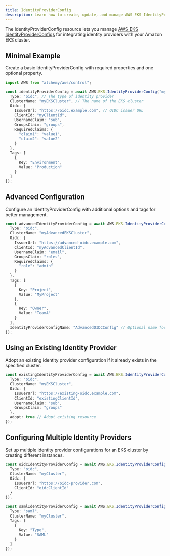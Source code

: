 ```yaml
---
title: IdentityProviderConfig
description: Learn how to create, update, and manage AWS EKS IdentityProviderConfigs using Alchemy Cloud Control.
---
```



The IdentityProviderConfig resource lets you manage [AWS EKS IdentityProviderConfigs](https://docs.aws.amazon.com/eks/latest/userguide/) for integrating identity providers with your Amazon EKS cluster.

## Minimal Example

Create a basic IdentityProviderConfig with required properties and one optional property.

```ts
import AWS from "alchemy/aws/control";

const identityProviderConfig = await AWS.EKS.IdentityProviderConfig("myIdentityProviderConfig", {
  Type: "oidc", // The type of identity provider
  ClusterName: "myEKSCluster", // The name of the EKS cluster
  Oidc: {
    IssuerUrl: "https://oidc.example.com", // OIDC issuer URL
    ClientId: "myClientId",
    UsernameClaim: "sub",
    GroupsClaim: "groups",
    RequiredClaims: {
      "claim1": "value1",
      "claim2": "value2"
    }
  },
  Tags: [
    {
      Key: "Environment",
      Value: "Production"
    }
  ]
});
```

## Advanced Configuration

Configure an IdentityProviderConfig with additional options and tags for better management.

```ts
const advancedIdentityProviderConfig = await AWS.EKS.IdentityProviderConfig("advancedIdentityProviderConfig", {
  Type: "oidc",
  ClusterName: "myAdvancedEKSCluster",
  Oidc: {
    IssuerUrl: "https://advanced-oidc.example.com",
    ClientId: "myAdvancedClientId",
    UsernameClaim: "email",
    GroupsClaim: "roles",
    RequiredClaims: {
      "role": "admin"
    }
  },
  Tags: [
    {
      Key: "Project",
      Value: "MyProject"
    },
    {
      Key: "Owner",
      Value: "TeamA"
    }
  ],
  IdentityProviderConfigName: "AdvancedOIDCConfig" // Optional name for the identity provider config
});
```

## Using an Existing Identity Provider

Adopt an existing identity provider configuration if it already exists in the specified cluster.

```ts
const existingIdentityProviderConfig = await AWS.EKS.IdentityProviderConfig("existingIdentityProviderConfig", {
  Type: "oidc",
  ClusterName: "myEKSCluster",
  Oidc: {
    IssuerUrl: "https://existing-oidc.example.com",
    ClientId: "existingClientId",
    UsernameClaim: "sub",
    GroupsClaim: "groups"
  },
  adopt: true // Adopt existing resource
});
```

## Configuring Multiple Identity Providers

Set up multiple identity provider configurations for an EKS cluster by creating different instances.

```ts
const oidcIdentityProviderConfig = await AWS.EKS.IdentityProviderConfig("oidcIdentityProviderConfig", {
  Type: "oidc",
  ClusterName: "myCluster",
  Oidc: {
    IssuerUrl: "https://oidc-provider.com",
    ClientId: "oidcClientId"
  }
});

const samlIdentityProviderConfig = await AWS.EKS.IdentityProviderConfig("samlIdentityProviderConfig", {
  Type: "saml",
  ClusterName: "myCluster",
  Tags: [
    {
      Key: "Type",
      Value: "SAML"
    }
  ]
});
```

